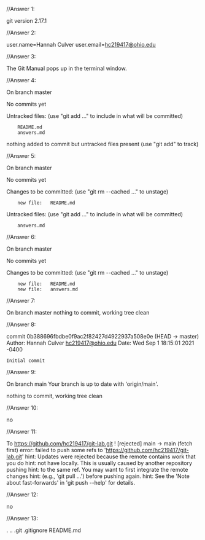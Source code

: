 //Answer 1:

git version 2.17.1

//Answer 2:

user.name=Hannah Culver
user.email=hc219417@ohio.edu

//Answer 3:

The Git Manual pops up in the terminal window.

//Answer 4:

On branch master

No commits yet

Untracked files:
  (use "git add <file>..." to include in what will be committed)

        README.md
        answers.md

nothing added to commit but untracked files present (use "git add" to track)

//Answer 5:

On branch master

No commits yet

Changes to be committed:
  (use "git rm --cached <file>..." to unstage)

        new file:   README.md

Untracked files:
  (use "git add <file>..." to include in what will be committed)

        answers.md

//Answer 6:

On branch master

No commits yet

Changes to be committed:
  (use "git rm --cached <file>..." to unstage)

        new file:   README.md
        new file:   answers.md

//Answer 7:

On branch master
nothing to commit, working tree clean

//Answer 8:

commit 0b388696fbdbe0f9ac2f82427d4922937a508e0e (HEAD -> master)
Author: Hannah Culver <hc219417@ohio.edu>
Date:   Wed Sep 1 18:15:01 2021 -0400

    Initial commit

//Answer 9:

On branch main
Your branch is up to date with 'origin/main'.

nothing to commit, working tree clean

//Answer 10:

no

//Answer 11:

To https://github.com/hc219417/git-lab.git
 ! [rejected]        main -> main (fetch first)
error: failed to push some refs to 'https://github.com/hc219417/git-lab.git'
hint: Updates were rejected because the remote contains work that you do
hint: not have locally. This is usually caused by another repository pushing
hint: to the same ref. You may want to first integrate the remote changes
hint: (e.g., 'git pull ...') before pushing again.
hint: See the 'Note about fast-forwards' in 'git push --help' for details.

//Answer 12:

no

//Answer 13:

.  ..  .git  .gitignore  README.md